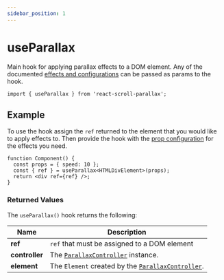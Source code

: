 ```yaml
---
sidebar_position: 1
---
```


# useParallax

Main hook for applying parallax effects to a DOM element. Any of the documented [effects and configurations](https://parallax-controller.vercel.app/docs/usage/props) can be passed as params to the hook.

```tsx
import { useParallax } from 'react-scroll-parallax';
```

## Example

To use the hook assign the `ref` returned to the element that you would like to apply effects to. Then provide the hook with the [prop configuration](https://parallax-controller.vercel.app/docs/usage/props) for the effects you need.

```tsx
function Component() {
  const props = { speed: 10 };
  const { ref } = useParallax<HTMLDivElement>(props);
  return <div ref={ref} />;
}
```

### Returned Values

The `useParallax()` hook returns the following:

| Name           | Description                                                                                                                |
| -------------- | -------------------------------------------------------------------------------------------------------------------------- |
| **ref**        | `ref` that must be assigned to a DOM element                                                                               |
| **controller** | The [`ParallaxController`](https://parallax-controller.vercel.app/docs/api/parallax-controller/) instance.                 |
| **element**    | The `Element` created by the [`ParallaxController`](https://parallax-controller.vercel.app/docs/api/parallax-controller/). |
